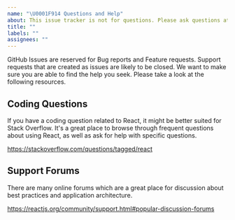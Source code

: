 ```yaml
---
name: "\U0001F914 Questions and Help"
about: This issue tracker is not for questions. Please ask questions at https://stackoverflow.com/questions/tagged/react.
title: ""
labels: ""
assignees: ""
---
```


GitHub Issues are reserved for Bug reports and Feature requests. Support requests that are created as issues are likely to be closed. We want to make sure you are able to find the help you seek. Please take a look at the following resources.

## Coding Questions

If you have a coding question related to React, it might be better suited for Stack Overflow. It's a great place to browse through frequent questions about using React, as well as ask for help with specific questions.

https://stackoverflow.com/questions/tagged/react

## Support Forums

There are many online forums which are a great place for discussion about best practices and application architecture.

https://reactjs.org/community/support.html#popular-discussion-forums
